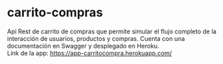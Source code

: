 ﻿# carrito-compras
Api Rest de carrito de compras que permite simular el flujo completo de la interacción de usuarios, productos y compras. Cuenta con una documentación en Swagger y desplegado en Heroku.  
Link de la app: https://app-carritocompra.herokuapp.com/
